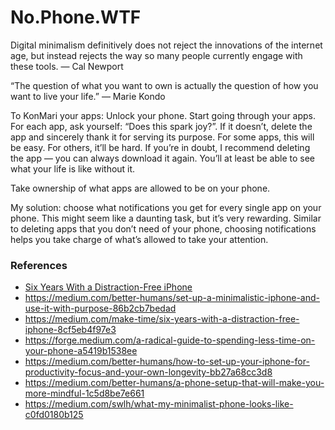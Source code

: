 # No.Phone.WTF

Digital minimalism definitively does not reject the innovations of the internet age, but instead rejects the way so many people currently engage with these tools.
— Cal Newport

“The question of what you want to own is actually the question of how you want to live your life.”
— Marie Kondo

To KonMari your apps:
Unlock your phone.
Start going through your apps.
For each app, ask yourself: “Does this spark joy?”.
If it doesn’t, delete the app and sincerely thank it for serving its purpose.
For some apps, this will be easy. For others, it’ll be hard. If you’re in doubt, I recommend deleting the app — you can always download it again. You’ll at least be able to see what your life is like without it.

Take ownership of what apps are allowed to be on your phone.

My solution: choose what notifications you get for every single app on your phone. This might seem like a daunting task, but it’s very rewarding. Similar to deleting apps that you don’t need of your phone, choosing notifications helps you take charge of what’s allowed to take your attention.


### References

- [Six Years With a Distraction-Free iPhone](https://medium.com/make-time/six-years-with-a-distraction-free-iphone-8cf5eb4f97e3)
- https://medium.com/better-humans/set-up-a-minimalistic-iphone-and-use-it-with-purpose-86b2cb7bedad
- https://medium.com/make-time/six-years-with-a-distraction-free-iphone-8cf5eb4f97e3
- https://forge.medium.com/a-radical-guide-to-spending-less-time-on-your-phone-a5419b1538ee
- https://medium.com/better-humans/how-to-set-up-your-iphone-for-productivity-focus-and-your-own-longevity-bb27a68cc3d8
- https://medium.com/better-humans/a-phone-setup-that-will-make-you-more-mindful-1c5d8be7e661
- https://medium.com/swlh/what-my-minimalist-phone-looks-like-c0fd0180b125
